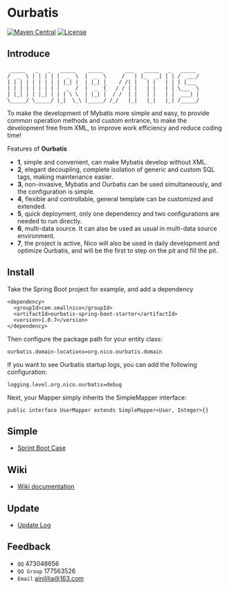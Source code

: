 # Ourbatis

[![Maven Central](https://maven-badges.herokuapp.com/maven-central/com.smallnico/ourbatis/badge.svg)](https://maven-badges.herokuapp.com/maven-central/com.smallnico/ourbatis/)
[![License](https://img.shields.io/badge/license-Apache%202-4EB1BA.svg)](https://www.apache.org/licenses/LICENSE-2.0.html)

## Introduce
```
 _____   _   _   _____    _____       ___   _____   _   _____  
/  _  \ | | | | |  _  \  |  _  \     /   | |_   _| | | /  ___/ 
| | | | | | | | | |_| |  | |_| |    / /| |   | |   | | | |___  
| | | | | | | | |  _  /  |  _  {   / / | |   | |   | | \___  \ 
| |_| | | |_| | | | \ \  | |_| |  / /  | |   | |   | |  ___| | 
\_____/ \_____/ |_|  \_\ |_____/ /_/   |_|   |_|   |_| /_____/ 
```
To make the development of Mybatis more simple and easy, to provide common operation methods and custom entrance, to make the development free from XML, to improve work efficiency and reduce coding time!

Features of **Ourbatis**
- **1**, simple and convenient, can make Mybatis develop without XML.
- **2**, elegant decoupling, complete isolation of generic and custom SQL tags, making maintenance easier.
- **3**, non-invasive, Mybatis and Ourbatis can be used simultaneously, and the configuration is simple.
- **4**, flexible and controllable, general template can be customized and extended.
- **5**, quick deployment, only one dependency and two configurations are needed to run directly.
- **6**, multi-data source. It can also be used as usual in multi-data source environment.
- **7**, the project is active, Nico will also be used in daily development and optimize Ourbatis, and will be the first to step on the pit and fill the pit.
 
## Install
Take the Spring Boot project for example, and add a dependency
```
<dependency>
  <groupId>com.smallnico</groupId>
  <artifactId>ourbatis-spring-boot-starter</artifactId>
  <version>1.0.7</version>
</dependency>
```
Then configure the package path for your entity class:
```
ourbatis.domain-locations=org.nico.ourbatis.domain
```
If you want to see Ourbatis startup logs, you can add the following configuration:
```
logging.level.org.nico.ourbatis=debug
```
Next, your Mapper simply inherits the SimpleMapper interface:
```
public interface UserMapper extends SimpleMapper<User, Integer>{}
```
## Simple
 - [Sprint Boot Case](https://github.com/ainilili/ourbatis-simple)

## Wiki
 - [Wiki documentation](https://github.com/ainilili/ourbatis/wiki)

## Update
 - [Update Log](https://github.com/ainilili/ourbatis/UPDATE.md)

## Feedback
 - ```QQ``` 473048656
 - ```QQ Group``` 177563526
 - ```Email``` ainililia@163.com

